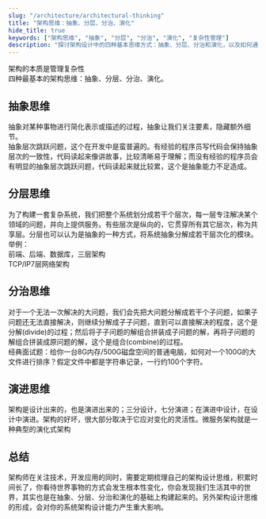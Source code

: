 ```yaml
---
slug: "/architecture/architectural-thinking"
title: "架构思维：抽象、分层、分治、演化"
hide_title: true
keywords: ["架构思维", "抽象", "分层", "分治", "演化", "复杂性管理"]
description: "探讨架构设计中的四种基本思维方式：抽象、分层、分治和演化，以及如何通过这些思维方式来管理系统复杂性"
---
```


架构的本质是管理复杂性  
四种最基本的架构思维：抽象、分层、分治、演化。

## 抽象思维

抽象对某种事物进行简化表示或描述的过程，抽象让我们关注要素，隐藏额外细节。  
抽象层次跳跃问题，这个在开发中是蛮普遍的。有经验的程序员写代码会保持抽象层次的一致性，代码读起来像讲故事，比较清晰易于理解；而没有经验的程序员会有明显的抽象层次跳跃问题，代码读起来就比较累，这个是抽象能力不足造成。

## 分层思维

为了构建一套复杂系统，我们把整个系统划分成若干个层次，每一层专注解决某个领域的问题，并向上提供服务。有些层次是纵向的，它贯穿所有其它层次，称为共享层。分层也可以认为是抽象的一种方式，将系统抽象分解成若干层次化的模块。  
举例：  
前端、后端、数据库，三层架构  
TCP/IP7层网络架构

## 分治思维

对于一个无法一次解决的大问题，我们会先把大问题分解成若干个子问题，如果子问题还无法直接解决，则继续分解成子子问题，直到可以直接解决的程度，这个是分解(divide)的过程；然后将子子问题的解组合拼装成子问题的解，再将子问题的解组合拼装成原问题的解，这个是组合(combine)的过程。  
经典面试题：给你一台8G内存/500G磁盘空间的普通电脑，如何对一个100G的大文件进行排序？假定文件中都是字符串记录，一行约100个字符。

## 演进思维

架构是设计出来的，也是演进出来的；三分设计，七分演进；在演进中设计，在设计中演进。架构的好坏，很大部分取决于它应对变化的灵活性。微服务架构就是一种典型的演化式架构

## 总结

架构师在关注技术，开发应用的同时，需要定期梳理自己的架构设计思维，积累时间长了，你看待世界事物的方式会发生根本性变化，你会发现我们生活其中的世界，其实也是在抽象、分层、分治和演化的基础上构建起来的。另外架构设计思维的形成，会对你的系统架构设计能力产生重大影响。

